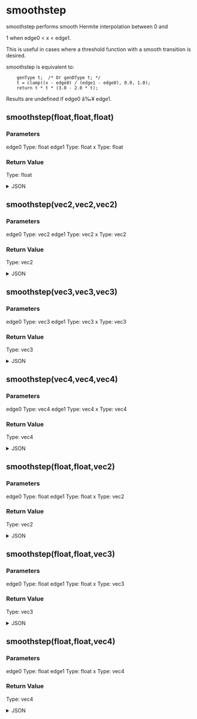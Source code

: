 # smoothstep


smoothstep performs smooth Hermite interpolation between 0 and

1 when edge0 < x < edge1.

This is useful in cases where a threshold function with a smooth transition is desired.

smoothstep is equivalent to:

```
    genType t;  /* Or genDType t; */
    t = clamp((x - edge0) / (edge1 - edge0), 0.0, 1.0);
    return t * t * (3.0 - 2.0 * t);
```

Results are undefined if edge0 â‰¥ edge1.

## smoothstep(float,float,float)

### Parameters

edge0
  Type: float
edge1
  Type: float
x
  Type: float

### Return Value

  Type: float

<details><summary>JSON</summary>

```
{
  "Type": "smoothstep(float,float,float)",
  "Name": "smoothstep(float,float,float)",
  "Category": 1,
  "InputPins": [
    {
      "Connection": null,
      "Id": "edge0",
      "Type": "float"
    },
    {
      "Connection": null,
      "Id": "edge1",
      "Type": "float"
    },
    {
      "Connection": null,
      "Id": "x",
      "Type": "float"
    }
  ],
  "OutputPins": [
    {
      "Id": "",
      "Type": "float"
    }
  ]
}
```

</details>

## smoothstep(vec2,vec2,vec2)

### Parameters

edge0
  Type: vec2
edge1
  Type: vec2
x
  Type: vec2

### Return Value

  Type: vec2

<details><summary>JSON</summary>

```
{
  "Type": "smoothstep(vec2,vec2,vec2)",
  "Name": "smoothstep(vec2,vec2,vec2)",
  "Category": 1,
  "InputPins": [
    {
      "Connection": null,
      "Id": "edge0",
      "Type": "vec2"
    },
    {
      "Connection": null,
      "Id": "edge1",
      "Type": "vec2"
    },
    {
      "Connection": null,
      "Id": "x",
      "Type": "vec2"
    }
  ],
  "OutputPins": [
    {
      "Id": "",
      "Type": "vec2"
    }
  ]
}
```

</details>

## smoothstep(vec3,vec3,vec3)

### Parameters

edge0
  Type: vec3
edge1
  Type: vec3
x
  Type: vec3

### Return Value

  Type: vec3

<details><summary>JSON</summary>

```
{
  "Type": "smoothstep(vec3,vec3,vec3)",
  "Name": "smoothstep(vec3,vec3,vec3)",
  "Category": 1,
  "InputPins": [
    {
      "Connection": null,
      "Id": "edge0",
      "Type": "vec3"
    },
    {
      "Connection": null,
      "Id": "edge1",
      "Type": "vec3"
    },
    {
      "Connection": null,
      "Id": "x",
      "Type": "vec3"
    }
  ],
  "OutputPins": [
    {
      "Id": "",
      "Type": "vec3"
    }
  ]
}
```

</details>

## smoothstep(vec4,vec4,vec4)

### Parameters

edge0
  Type: vec4
edge1
  Type: vec4
x
  Type: vec4

### Return Value

  Type: vec4

<details><summary>JSON</summary>

```
{
  "Type": "smoothstep(vec4,vec4,vec4)",
  "Name": "smoothstep(vec4,vec4,vec4)",
  "Category": 1,
  "InputPins": [
    {
      "Connection": null,
      "Id": "edge0",
      "Type": "vec4"
    },
    {
      "Connection": null,
      "Id": "edge1",
      "Type": "vec4"
    },
    {
      "Connection": null,
      "Id": "x",
      "Type": "vec4"
    }
  ],
  "OutputPins": [
    {
      "Id": "",
      "Type": "vec4"
    }
  ]
}
```

</details>

## smoothstep(float,float,vec2)

### Parameters

edge0
  Type: float
edge1
  Type: float
x
  Type: vec2

### Return Value

  Type: vec2

<details><summary>JSON</summary>

```
{
  "Type": "smoothstep(float,float,vec2)",
  "Name": "smoothstep(float,float,vec2)",
  "Category": 1,
  "InputPins": [
    {
      "Connection": null,
      "Id": "edge0",
      "Type": "float"
    },
    {
      "Connection": null,
      "Id": "edge1",
      "Type": "float"
    },
    {
      "Connection": null,
      "Id": "x",
      "Type": "vec2"
    }
  ],
  "OutputPins": [
    {
      "Id": "",
      "Type": "vec2"
    }
  ]
}
```

</details>

## smoothstep(float,float,vec3)

### Parameters

edge0
  Type: float
edge1
  Type: float
x
  Type: vec3

### Return Value

  Type: vec3

<details><summary>JSON</summary>

```
{
  "Type": "smoothstep(float,float,vec3)",
  "Name": "smoothstep(float,float,vec3)",
  "Category": 1,
  "InputPins": [
    {
      "Connection": null,
      "Id": "edge0",
      "Type": "float"
    },
    {
      "Connection": null,
      "Id": "edge1",
      "Type": "float"
    },
    {
      "Connection": null,
      "Id": "x",
      "Type": "vec3"
    }
  ],
  "OutputPins": [
    {
      "Id": "",
      "Type": "vec3"
    }
  ]
}
```

</details>

## smoothstep(float,float,vec4)

### Parameters

edge0
  Type: float
edge1
  Type: float
x
  Type: vec4

### Return Value

  Type: vec4

<details><summary>JSON</summary>

```
{
  "Type": "smoothstep(float,float,vec4)",
  "Name": "smoothstep(float,float,vec4)",
  "Category": 1,
  "InputPins": [
    {
      "Connection": null,
      "Id": "edge0",
      "Type": "float"
    },
    {
      "Connection": null,
      "Id": "edge1",
      "Type": "float"
    },
    {
      "Connection": null,
      "Id": "x",
      "Type": "vec4"
    }
  ],
  "OutputPins": [
    {
      "Id": "",
      "Type": "vec4"
    }
  ]
}
```

</details>

